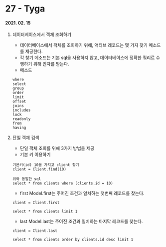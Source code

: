 27 - Tyga
========
#### 2021. 02. 15

1. 데이터베이스에서 객체 조회하기
    - 데이터베이스에서 객체를 조회하기 위해, 액티브 레코드는 몇 가지 찾기 메소드를 제공한다.
    - 각 찾기 메소드는 기본 sql을 사용하지 않고, 데이터베이스에 정확한 쿼리르 수행하기 위해 인자를 받는다.
    - 메소드
    ```
    where
    select
    group
    order
    limit
    offset
    joins
    includes
    lock
    readonly
    from
    having
    ```

2. 단일 객체 검색
    - 단일 객체 조회를 위해 3가지 방법을 제공
    - 기본 키 이용하기
    ```
    기본키(id) 10을 가지고 client 찾기
    client = Client.find(10)
    ```
    ```
    위와 동일한 sql
    select * from clients where (clients.id = 10)
    ```
    - first
    Model.first는 주어진 조건과 일치하는 첫번째 레코드를 찾는다.
    ```
    client = Client.first
    ```
    ```
    select * from clients limit 1
    ```
    - last
    Model.last는 주어진 조건과 일치하는 마지막 레코드를 찾는다.
    ```
    client = Client.last
    ```
    ```
    select * from clients order by clients.id desc limit 1
    ```